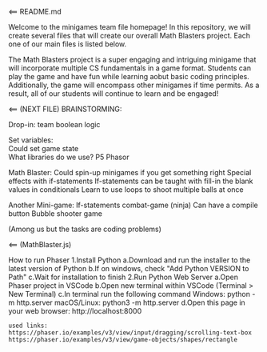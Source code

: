 <== README.md

Welcome to the minigames team file homepage! In this repository, we will create several files that will create our overall Math Blasters project. Each one of our main files is listed below. 

The Math Blasters project is a super engaging and intriguing minigame that will incorporate multiple CS fundamentals in a game format. Students can play the game and have fun while learning aobut basic coding principles. Additionally, the game will encompass other minigames if time permits. As a result, all of our students will continue to learn and be engaged!

<== (NEXT FILE)
BRAINSTORMING:

Drop-in: team boolean logic 

Set variables:  
    Could set game state  
    What libraries do we use? 
    P5 
    Phasor 

Math Blaster: 
    Could spin-up minigames if you get something right 
    Special effects with if-statements 
    If-statements can be taught with fill-in the blank values in conditionals 
    Learn to use loops to shoot multiple balls at once 

Another Mini-game: 
    If-statements combat-game (ninja) 
    Can have a compile button 
    Bubble shooter game 
 
(Among us but the tasks are coding problems) 

<== (MathBlaster.js)


How to run Phaser
1.Install Python
    a.Download and run the installer to the latest version of Python
    b.If on windows, check "Add Python VERSION to Path"
    c.Wait for installation to finish
2.Run Python Web Server
    a.Open Phaser project in VSCode
    b.Open new terminal within VSCode (Terminal > New Terminal)
    c.In terminal run the following command
        Windows: python -m http.server
        macOS/Linux: python3 -m http.server
    d.Open this page in your web browser: http://localhost:8000


    used links:
    https://phaser.io/examples/v3/view/input/dragging/scrolling-text-box
    https://phaser.io/examples/v3/view/game-objects/shapes/rectangle
    
